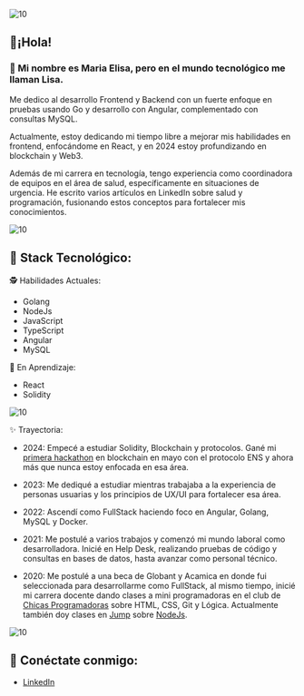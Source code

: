 ![10](https://user-images.githubusercontent.com/55170175/114474409-87dd6800-9bcc-11eb-9ca0-538bd30ae29b.png)

## 🖤¡Hola! 
### 👋 Mi nombre es Maria Elisa, pero en el mundo tecnológico me llaman Lisa.

Me dedico al desarrollo Frontend y Backend con un fuerte enfoque en pruebas usando Go y desarrollo con Angular, complementado con consultas MySQL.

Actualmente, estoy dedicando mi tiempo libre a mejorar mis habilidades en frontend, enfocándome en React, y en 2024 estoy profundizando en blockchain y Web3.

 Además de mi carrera en tecnología, tengo experiencia como coordinadora de equipos en el área de salud, específicamente en situaciones de urgencia. He escrito varios artículos en LinkedIn sobre salud y programación, fusionando estos conceptos para fortalecer mis conocimientos.

![10](https://user-images.githubusercontent.com/55170175/114474409-87dd6800-9bcc-11eb-9ca0-538bd30ae29b.png)

## 🖤 Stack Tecnológico:
🕵️ Habilidades Actuales:
- Golang
- NodeJs
- JavaScript
- TypeScript
- Angular
- MySQL

🚀 En Aprendizaje:
- React
- Solidity

![10](https://user-images.githubusercontent.com/55170175/114474409-87dd6800-9bcc-11eb-9ca0-538bd30ae29b.png)

✨ Trayectoria:

- 2024: Empecé a estudiar Solidity, Blockchain y protocolos. Gané mi [primera hackathon](https://github.com/mariaelisaaraya/web3wonderwomen) en blockchain en mayo con el protocolo ENS y ahora más que nunca estoy enfocada en esa área.
  
- 2023: Me dediqué a estudiar mientras trabajaba a la experiencia de personas usuarias y los principios de UX/UI para fortalecer esa área.

- 2022: Ascendí como FullStack haciendo foco en Angular, Golang, MySQL y Docker.
  
- 2021: Me postulé a varios trabajos y comenzó mi mundo laboral como desarrolladora. Inicié en Help Desk, realizando pruebas de código y consultas en bases de datos, hasta avanzar como personal técnico.

- 2020: Me postulé a una beca de Globant y Acamica en donde fui seleccionada para desarrollarme como FullStack, al mismo tiempo, inicié mi carrera docente dando clases a mini programadoras en el club de [Chicas Programadoras](http://www.chicasprogramadoras.club/) sobre HTML, CSS, Git y Lógica. Actualmente también doy clases en [Jump](https://www.jumpedu.org/) sobre [NodeJs](https://github.com/mariaelisaaraya/tareasIngeniasAlumnas).


![10](https://user-images.githubusercontent.com/55170175/114474409-87dd6800-9bcc-11eb-9ca0-538bd30ae29b.png)


## 🖤 Conéctate conmigo: 
*  [LinkedIn](https://www.linkedin.com/in/arayamariaelisa/)



